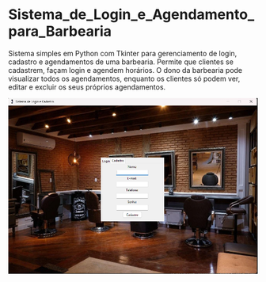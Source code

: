 # Sistema_de_Login_e_Agendamento_para_Barbearia
Sistema simples em Python com Tkinter para gerenciamento de login, cadastro e agendamentos de uma barbearia. Permite que clientes se cadastrem, façam login e agendem horários. O dono da barbearia pode visualizar todos os agendamentos, enquanto os clientes só podem ver, editar e excluir os seus próprios agendamentos.

![plot](./screenshots/Screenshot_2.png)
